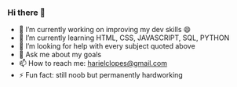 ### Hi there 👋

- 🔭 I’m currently working on improving my dev skills 😄 
- 🌱 I’m currently learning HTML, CSS, JAVASCRIPT, SQL, PYTHON
- 🤔 I’m looking for help with every subject quoted above 
- 💬 Ask me about my goals
- 📫 How to reach me: harielclopes@gmail.com
- ⚡ Fun fact: still noob but permanently hardworking
